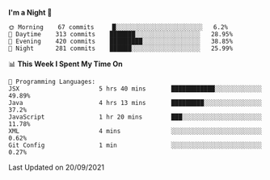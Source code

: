 <!--START_SECTION:waka-->
**I'm a Night 🦉** 

```text
🌞 Morning    67 commits     █░░░░░░░░░░░░░░░░░░░░░░░░   6.2% 
🌆 Daytime    313 commits    ███████░░░░░░░░░░░░░░░░░░   28.95% 
🌃 Evening    420 commits    █████████░░░░░░░░░░░░░░░░   38.85% 
🌙 Night      281 commits    ██████░░░░░░░░░░░░░░░░░░░   25.99%

```


📊 **This Week I Spent My Time On** 

```text
💬 Programming Languages: 
JSX                      5 hrs 40 mins       ████████████░░░░░░░░░░░░░   49.89% 
Java                     4 hrs 13 mins       █████████░░░░░░░░░░░░░░░░   37.2% 
JavaScript               1 hr 20 mins        ███░░░░░░░░░░░░░░░░░░░░░░   11.78% 
XML                      4 mins              ░░░░░░░░░░░░░░░░░░░░░░░░░   0.62% 
Git Config               1 min               ░░░░░░░░░░░░░░░░░░░░░░░░░   0.27%

```


 Last Updated on 20/09/2021
<!--END_SECTION:waka-->

